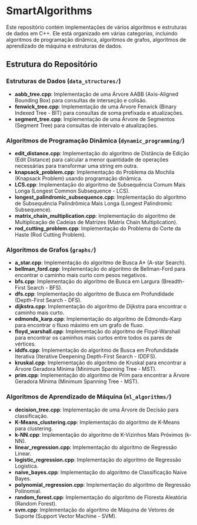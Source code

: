 # SmartAlgorithms

Este repositório contém implementações de vários algoritmos e estruturas de dados em C++. Ele está organizado em várias categorias, incluindo algoritmos de programação dinâmica, algoritmos de grafos, algoritmos de aprendizado de máquina e estruturas de dados.

## Estrutura do Repositório

### Estruturas de Dados (`data_structures/`)

- **aabb_tree.cpp**: Implementação de uma Árvore AABB (Axis-Aligned Bounding Box) para consultas de interseção e colisão.
- **fenwick_tree.cpp**: Implementação de uma Árvore Fenwick (Binary Indexed Tree - BIT) para consultas de soma prefixada e atualizações.
- **segment_tree.cpp**: Implementação de uma Árvore de Segmentos (Segment Tree) para consultas de intervalo e atualizações.

### Algoritmos de Programação Dinâmica (`dynamic_programming/`)

- **edit_distance.cpp**: Implementação do algoritmo de Distância de Edição (Edit Distance) para calcular a menor quantidade de operações necessárias para transformar uma string em outra.
- **knapsack_problem.cpp**: Implementação do Problema da Mochila (Knapsack Problem) usando programação dinâmica.
- **LCS.cpp**: Implementação do algoritmo de Subsequência Comum Mais Longa (Longest Common Subsequence - LCS).
- **longest_palindromic_subsequence.cpp**: Implementação do algoritmo de Subsequência Palindrômica Mais Longa (Longest Palindromic Subsequence).
- **matrix_chain_multiplication.cpp**: Implementação do algoritmo de Multiplicação de Cadeias de Matrizes (Matrix Chain Multiplication).
- **rod_cutting_problem.cpp**: Implementação do Problema do Corte da Haste (Rod Cutting Problem).

### Algoritmos de Grafos (`graphs/`)

- **a_star.cpp**: Implementação do algoritmo de Busca A* (A-star Search).
- **bellman_ford.cpp**: Implementação do algoritmo de Bellman-Ford para encontrar o caminho mais curto com pesos negativos.
- **bfs.cpp**: Implementação do algoritmo de Busca em Largura (Breadth-First Search - BFS).
- **dfs.cpp**: Implementação do algoritmo de Busca em Profundidade (Depth-First Search - DFS).
- **dijkstra.cpp**: Implementação do algoritmo de Dijkstra para encontrar o caminho mais curto.
- **edmonds_karp.cpp**: Implementação do algoritmo de Edmonds-Karp para encontrar o fluxo máximo em um grafo de fluxo.
- **floyd_warshall.cpp**: Implementação do algoritmo de Floyd-Warshall para encontrar os caminhos mais curtos entre todos os pares de vértices.
- **iddfs.cpp**: Implementação do algoritmo de Busca em Profundidade Iterativa (Iterative Deepening Depth-First Search - IDDFS).
- **kruskal.cpp**: Implementação do algoritmo de Kruskal para encontrar a Árvore Geradora Mínima (Minimum Spanning Tree - MST).
- **prim.cpp**: Implementação do algoritmo de Prim para encontrar a Árvore Geradora Mínima (Minimum Spanning Tree - MST).

### Algoritmos de Aprendizado de Máquina (`ml_algorithms/`)

- **decision_tree.cpp**: Implementação de uma Árvore de Decisão para classificação.
- **K-Means_clustering.cpp**: Implementação do algoritmo de K-Means para clustering.
- **k-NN.cpp**: Implementação do algoritmo de K-Vizinhos Mais Próximos (k-NN).
- **linear_regression.cpp**: Implementação do algoritmo de Regressão Linear.
- **logistic_regression.cpp**: Implementação do algoritmo de Regressão Logística.
- **naive_bayes.cpp**: Implementação do algoritmo de Classificação Naive Bayes.
- **polynomial_regression.cpp**: Implementação do algoritmo de Regressão Polinomial.
- **random_forest.cpp**: Implementação do algoritmo de Floresta Aleatória (Random Forest).
- **svm.cpp**: Implementação do algoritmo de Máquina de Vetores de Suporte (Support Vector Machine - SVM).

